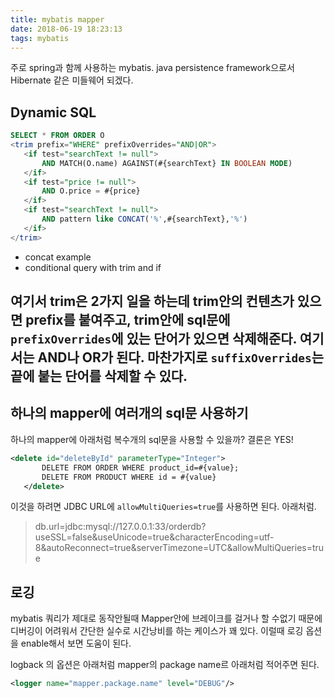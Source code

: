 ```yaml
---
title: mybatis mapper
date: 2018-06-19 18:23:13
tags: mybatis
---
```


 주로 spring과 함께 사용하는 mybatis. java persistence framework으로서 Hibernate 같은 미들웨어 되겠다.

 ## Dynamic SQL

 ```sql
 SELECT * FROM ORDER O
<trim prefix="WHERE" prefixOverrides="AND|OR">
    <if test="searchText != null">
        AND MATCH(O.name) AGAINST(#{searchText} IN BOOLEAN MODE)
    </if>
    <if test="price != null">
        AND O.price = #{price}
    </if>
    <if test="searchText != null">
        AND pattern like CONCAT('%',#{searchText},'%')
    </if>
</trim>
 ```

 - concat example
 - conditional query with trim and if

여기서 trim은 2가지 일을 하는데 trim안의 컨텐츠가 있으면 prefix를 붙여주고, trim안에 sql문에 `prefixOverrides`에 있는 단어가 있으면 삭제해준다. 여기서는 AND나 OR가 된다.
마찬가지로 `suffixOverrides`는 끝에 붙는 단어를 삭제할 수 있다.
-


 ## 하나의 mapper에 여러개의 sql문 사용하기

 하나의 mapper에 아래처럼 복수개의 sql문을 사용할 수 있을까? 결론은 YES!

 ```xml
 <delete id="deleteById" parameterType="Integer">
        DELETE FROM ORDER WHERE product_id=#{value};
        DELETE FROM PRODUCT WHERE id = #{value}
    </delete>
 ```

 이것을 하려면 JDBC URL에 `allowMultiQueries=true`를 사용하면 된다. 아래처럼.

 > db.url=jdbc:mysql://127.0.0.1:33/orderdb?useSSL=false&useUnicode=true&characterEncoding=utf-8&autoReconnect=true&serverTimezone=UTC&allowMultiQueries=true

## 로깅

mybatis 쿼리가 제대로 동작안될때 Mapper안에 브레이크를 걸거나 할 수없기 때문에 디버깅이 어려워서 간단한 실수로 시간낭비를 하는 케이스가 꽤 있다.
이럴때 로깅 옵션을 enable해서 보면 도움이 된다.

logback 의 옵션은 아래처럼 mapper의 package name르 아래처럼 적어주면 된다.

```xml
<logger name="mapper.package.name" level="DEBUG"/>
```